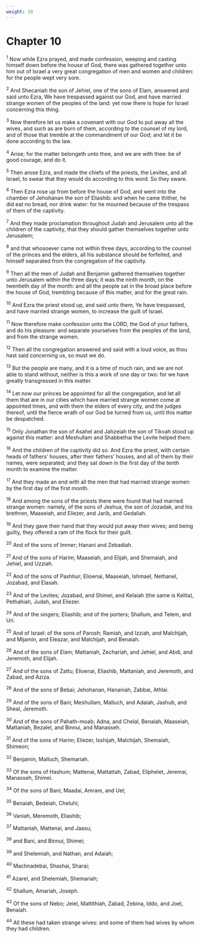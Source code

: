 ```yaml
---
weight: 10
---
```


# Chapter 10

<sup>1</sup> Now while Ezra prayed, and made confession, weeping and casting himself down before the house of God, there was gathered together unto him out of Israel a very great congregation of men and women and children: for the people wept very sore. 

<sup>2</sup> And Shecaniah the son of Jehiel, one of the sons of Elam, answered and said unto Ezra, We have trespassed against our God, and have married strange women of the peoples of the land: yet now there is hope for Israel concerning this thing. 

<sup>3</sup> Now therefore let us make a covenant with our God to put away all the wives, and such as are born of them, according to the counsel of my lord, and of those that tremble at the commandment of our God; and let it be done according to the law. 

<sup>4</sup> Arise; for the matter belongeth unto thee, and we are with thee: be of good courage, and do it. 

<sup>5</sup> Then arose Ezra, and made the chiefs of the priests, the Levites, and all Israel, to swear that they would do according to this word. So they sware. 

<sup>6</sup> Then Ezra rose up from before the house of God, and went into the chamber of Jehohanan the son of Eliashib: and when he came thither, he did eat no bread, nor drink water: for he mourned because of the trespass of them of the captivity. 

<sup>7</sup> And they made proclamation throughout Judah and Jerusalem unto all the children of the captivity, that they should gather themselves together unto Jerusalem; 

<sup>8</sup> and that whosoever came not within three days, according to the counsel of the princes and the elders, all his substance should be forfeited, and himself separated from the congregation of the captivity. 

<sup>9</sup> Then all the men of Judah and Benjamin gathered themselves together unto Jerusalem within the three days; it was the ninth month, on the twentieth day of the month: and all the people sat in the broad place before the house of God, trembling because of this matter, and for the great rain. 

<sup>10</sup> And Ezra the priest stood up, and said unto them, Ye have trespassed, and have married strange women, to increase the guilt of Israel. 

<sup>11</sup> Now therefore make confession unto the LORD, the God of your fathers, and do his pleasure: and separate yourselves from the peoples of the land, and from the strange women. 

<sup>12</sup> Then all the congregation answered and said with a loud voice, as thou hast said concerning us, so must we do. 

<sup>13</sup> But the people are many, and it is a time of much rain, and we are not able to stand without, neither is this a work of one day or two: for we have greatly transgressed in this matter. 

<sup>14</sup> Let now our princes be appointed for all the congregation, and let all them that are in our cities which have married strange women come at appointed times, and with them the elders of every city, and the judges thereof, until the fierce wrath of our God be turned from us, until this matter be despatched. 

<sup>15</sup> Only Jonathan the son of Asahel and Jahzeiah the son of Tikvah stood up against this matter: and Meshullam and Shabbethai the Levite helped them. 

<sup>16</sup> And the children of the captivity did so. And Ezra the priest, with certain heads of fathers’ houses, after their fathers’ houses, and all of them by their names, were separated; and they sat down in the first day of the tenth month to examine the matter. 

<sup>17</sup> And they made an end with all the men that had married strange women by the first day of the first month. 

<sup>18</sup> And among the sons of the priests there were found that had married strange women: namely, of the sons of Jeshua, the son of Jozadak, and his brethren, Maaseiah, and Eliezer, and Jarib, and Gedaliah. 

<sup>19</sup> And they gave their hand that they would put away their wives; and being guilty, they offered a ram of the flock for their guilt. 

<sup>20</sup> And of the sons of Immer; Hanani and Zebadiah. 

<sup>21</sup> And of the sons of Harim; Maaseiah, and Elijah, and Shemaiah, and Jehiel, and Uzziah. 

<sup>22</sup> And of the sons of Pashhur; Elioenai, Maaseiah, Ishmael, Nethanel, Jozabad, and Elasah. 

<sup>23</sup> And of the Levites; Jozabad, and Shimei, and Kelaiah (the same is Kelita), Pethahiah, Judah, and Eliezer. 

<sup>24</sup> And of the singers; Eliashib; and of the porters; Shallum, and Telem, and Uri. 

<sup>25</sup> And of Israel: of the sons of Parosh; Ramiah, and Izziah, and Malchijah, and Mijamin, and Eleazar, and Malchijah, and Benaiah. 

<sup>26</sup> And of the sons of Elam; Mattaniah, Zechariah, and Jehiel, and Abdi, and Jeremoth, and Elijah. 

<sup>27</sup> And of the sons of Zattu; Elioenai, Eliashib, Mattaniah, and Jeremoth, and Zabad, and Aziza. 

<sup>28</sup> And of the sons of Bebai; Jehohanan, Hananiah, Zabbai, Athlai. 

<sup>29</sup> And of the sons of Bani; Meshullam, Malluch, and Adaiah, Jashub, and Sheal, Jeremoth. 

<sup>30</sup> And of the sons of Pahath-moab; Adna, and Chelal, Benaiah, Maaseiah, Mattaniah, Bezalel, and Binnui, and Manasseh. 

<sup>31</sup> And of the sons of Harim; Eliezer, Isshijah, Malchijah, Shemaiah, Shimeon; 

<sup>32</sup> Benjamin, Malluch, Shemariah. 

<sup>33</sup> Of the sons of Hashum; Mattenai, Mattattah, Zabad, Eliphelet, Jeremai, Manasseh, Shimei. 

<sup>34</sup> Of the sons of Bani; Maadai, Amram, and Uel; 

<sup>35</sup> Benaiah, Bedeiah, Cheluhi; 

<sup>36</sup> Vaniah, Meremoth, Eliashib; 

<sup>37</sup> Mattaniah, Mattenai, and Jaasu; 

<sup>38</sup> and Bani, and Binnui, Shimei; 

<sup>39</sup> and Shelemiah, and Nathan, and Adaiah; 

<sup>40</sup> Machnadebai, Shashai, Sharai; 

<sup>41</sup> Azarel, and Shelemiah, Shemariah; 

<sup>42</sup> Shallum, Amariah, Joseph. 

<sup>43</sup> Of the sons of Nebo; Jeiel, Mattithiah, Zabad, Zebina, Iddo, and Joel, Benaiah. 

<sup>44</sup> All these had taken strange wives: and some of them had wives by whom they had children. 

